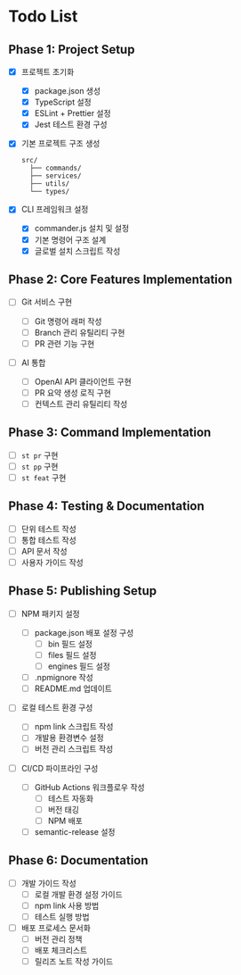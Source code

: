 # Todo List

## Phase 1: Project Setup

- [x] 프로젝트 초기화

  - [x] package.json 생성
  - [x] TypeScript 설정
  - [x] ESLint + Prettier 설정
  - [x] Jest 테스트 환경 구성

- [x] 기본 프로젝트 구조 생성

  ```
  src/
    ├── commands/
    ├── services/
    ├── utils/
    └── types/
  ```

- [x] CLI 프레임워크 설정
  - [x] commander.js 설치 및 설정
  - [x] 기본 명령어 구조 설계
  - [x] 글로벌 설치 스크립트 작성

## Phase 2: Core Features Implementation

- [ ] Git 서비스 구현

  - [ ] Git 명령어 래퍼 작성
  - [ ] Branch 관리 유틸리티 구현
  - [ ] PR 관련 기능 구현

- [ ] AI 통합
  - [ ] OpenAI API 클라이언트 구현
  - [ ] PR 요약 생성 로직 구현
  - [ ] 컨텍스트 관리 유틸리티 작성

## Phase 3: Command Implementation

- [ ] `st pr` 구현
- [ ] `st pp` 구현
- [ ] `st feat` 구현

## Phase 4: Testing & Documentation

- [ ] 단위 테스트 작성
- [ ] 통합 테스트 작성
- [ ] API 문서 작성
- [ ] 사용자 가이드 작성

## Phase 5: Publishing Setup

- [ ] NPM 패키지 설정

  - [ ] package.json 배포 설정 구성
    - [ ] bin 필드 설정
    - [ ] files 필드 설정
    - [ ] engines 필드 설정
  - [ ] .npmignore 작성
  - [ ] README.md 업데이트

- [ ] 로컬 테스트 환경 구성

  - [ ] npm link 스크립트 작성
  - [ ] 개발용 환경변수 설정
  - [ ] 버전 관리 스크립트 작성

- [ ] CI/CD 파이프라인 구성
  - [ ] GitHub Actions 워크플로우 작성
    - [ ] 테스트 자동화
    - [ ] 버전 태깅
    - [ ] NPM 배포
  - [ ] semantic-release 설정

## Phase 6: Documentation

- [ ] 개발 가이드 작성
  - [ ] 로컬 개발 환경 설정 가이드
  - [ ] npm link 사용 방법
  - [ ] 테스트 실행 방법
- [ ] 배포 프로세스 문서화
  - [ ] 버전 관리 정책
  - [ ] 배포 체크리스트
  - [ ] 릴리즈 노트 작성 가이드
